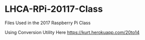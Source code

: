 # LHCA-RPi-20117-Class
Files Used in the 2017 Raspberry Pi Class

Using Conversion Utility Here
https://kurt.herokuapp.com/20to14
